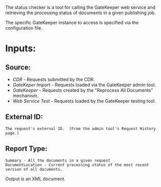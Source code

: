 The status checker is a tool for calling the GateKeeper web service and retrieving the processing status
of documents in a given publishing job.

The specific GateKeeper instance to access is specified via the configuration file.

# Inputs:

## Source:
*	*CDR*		 - Requests submitted by the CDR.
*	*GateKeper Import* - Requests loaded via the GateKeeper admin tool.
*	*GateKeeper*	 - Requests created by the "Reprocess All Documents" mechanism.
*	*Web Service Test* - Requests loaded by the GateKeeper testing tool.

## External ID:
	The request's external ID.  (From the admin tool's Request History page.)

## Report Type:
	Summary - All the documents in a given request
	DocumentLocation - Current processing status of the most recent version of all documents.



Output is an XML document.